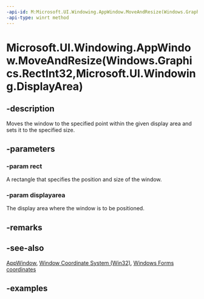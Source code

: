 ```yaml
---
-api-id: M:Microsoft.UI.Windowing.AppWindow.MoveAndResize(Windows.Graphics.RectInt32,Microsoft.UI.Windowing.DisplayArea)
-api-type: winrt method
---
```


# Microsoft.UI.Windowing.AppWindow.MoveAndResize(Windows.Graphics.RectInt32,Microsoft.UI.Windowing.DisplayArea)

<!--
public void MoveAndResize (Windows.Graphics.RectInt32 rect, Microsoft.UI.Windowing.DisplayArea displayarea);
-->

## -description

Moves the window to the specified point within the given display area and sets it to the specified size.

## -parameters

### -param rect

A rectangle that specifies the position and size of the window.

### -param displayarea

The display area where the window is to be positioned.

## -remarks

## -see-also

[AppWindow](appwindow.md), [Window Coordinate System (Win32)](/windows/win32/gdi/window-coordinate-system), [Windows Forms coordinates](/dotnet/desktop/winforms/windows-forms-coordinates)

## -examples
